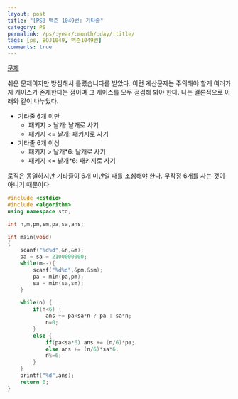 ```yaml
---
layout: post
title: "[PS] 백준 1049번: 기타줄"
category: PS
permalink: /ps/:year/:month/:day/:title/
tags: [ps, BOJ1049, 백준1049번]
comments: true
---
```


[문제](https://www.acmicpc.net/problem/1049)

쉬운 문제이지만 방심해서 틀렸습니다를 받았다. 이런 계산문제는 주의해야 할게 여러가지 케이스가 존재한다는 점이며 그 케이스를 모두 점검해 봐야 한다. 나는 결론적으로 아래와 같이 나누었다.

* 기타줄 6개 미만
  * 패키지 > 낱개: 낱개로 사기
  * 패키지 <= 낱개: 패키지로 사기
* 기타줄 6개 이상
  * 패키지 > 낱개*6: 낱개로 사기
  * 패키지 <= 낱개*6: 패키지로 사기

로직은 동일하지만 기타줄이 6개 미만일 때를 조심해야 한다. 무작정 6개를 사는 것이 아니기 때문이다.

```c++
#include <cstdio>
#include <algorithm>
using namespace std;

int n,m,pm,sm,pa,sa,ans;

int main(void)
{
    scanf("%d%d",&n,&m);
    pa = sa = 2100000000;
    while(m--){
        scanf("%d%d",&pm,&sm);
        pa = min(pa,pm);
        sa = min(sa,sm);
    }

    while(n) {
        if(n<6) {
            ans += pa<sa*n ? pa : sa*n;
            n=0;
        }
        else {
            if(pa<sa*6) ans += (n/6)*pa;
            else ans += (n/6)*sa*6;
            n%=6;
        }
    }
    printf("%d",ans);
    return 0;
}
```

